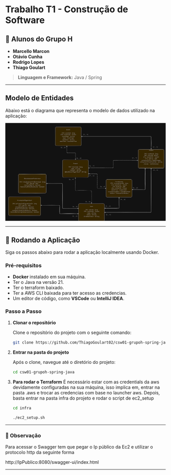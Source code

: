
# Trabalho T1 - Construção de Software

## 👥 Alunos do Grupo H

- **Marcello Marcon**
- **Otávio Cunha**
- **Rodrigo Lopes**
- **Thiago Goulart**

> **Linguagem e Framework:** Java / Spring

---

## Modelo de Entidades

Abaixo está o diagrama que representa o modelo de dados utilizado na aplicação:

![Diagrama do banco de dados](./assets/modelo_banco.png)

---

## 🚀 Rodando a Aplicação

Siga os passos abaixo para rodar a aplicação localmente usando Docker.

### **Pré-requisitos**

- **Docker** instalado em sua máquina.
- Ter o Java na versão 21.
- Ter o terraform baixado.
- Ter a AWS CLI baixada para ter acesso as credencias.
- Um editor de código, como **VSCode** ou **IntelliJ IDEA**.

### **Passo a Passo**

1. **Clonar o repositório**

   Clone o repositório do projeto com o seguinte comando:

   ```bash
   git clone https://github.com/ThiagoGoulart02/csw01-grupoh-spring-java.git
   ```

2. **Entrar na pasta do projeto**

   Após o clone, navegue até o diretório do projeto:

   ```bash
   cd csw01-grupoh-spring-java
   ```
3. **Para rodar o Terraform**
   É necessário estar com as credentials da aws devidamente configuradas na sua máquina, isso implica em, entrar na pasta .aws e trocar as credencias com base no launcher aws.
   Depois, basta entrar na pasta infra do projeto e rodar o script de ec2_setup
      ```bash
   cd infra
   ```
   ```bash
   ./ec2_setup.sh  
   ```   
---

### 📝 Observação

Para acessar o Swagger tem que pegar o Ip público da Ec2 e utilizar o protocolo http da seguinte forma

http://IpPublico:8080/swagger-ui/index.html

---

